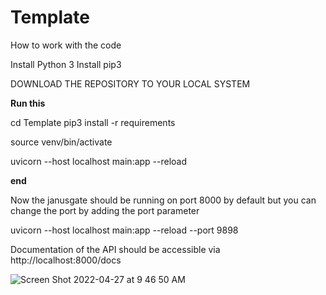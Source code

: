 # Template
How to work with the code

Install Python 3
Install pip3


DOWNLOAD THE REPOSITORY TO YOUR LOCAL SYSTEM

**Run this**

cd Template
pip3 install -r requirements

source venv/bin/activate

uvicorn --host localhost  main:app --reload

**end**

Now the janusgate should be running on port 8000 by default but you can change the port by adding the port parameter

uvicorn --host localhost  main:app --reload --port 9898


Documentation of the API should be accessible via http://localhost:8000/docs

![Screen Shot 2022-04-27 at 9 46 50 AM](https://user-images.githubusercontent.com/30108579/165421807-7066e74d-cd03-4541-869c-4604e46720b5.png)


